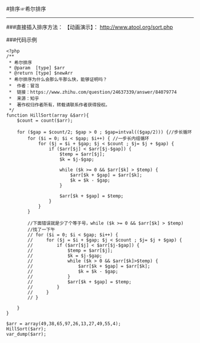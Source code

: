 #排序☞希尔排序
***

###直接插入排序方法：
	【动画演示】：
	http://www.atool.org/sort.php

###代码示例
	
	<?php
	/**
	 * 希尔排序
	 * @param  [type] $arr 
	 * @return [type] $newArr 
	 * 希尔排序为什么会那么牛那么快，能够证明吗？
	 *  作者：冒泡
	 *  链接：https://www.zhihu.com/question/24637339/answer/84079774
	 *  来源：知乎
	 *  著作权归作者所有，转载请联系作者获得授权。
	 */
	function HillSort(array &$arr){
	    $count = count($arr);
	
	    for ($gap = $count/2; $gap > 0 ; $gap=intval(($gap/2))) {//步长循环 
	        for ($i = 0; $i < $gap; $i++) { //一步长内组循环
	            for ($j = $i + $gap; $j < $count ; $j= $j + $gap) { 
	                if ($arr[$j] < $arr[$j-$gap]) {
	                    $temp = $arr[$j];
	                    $k = $j-$gap;
	
	                    while ($k >= 0 && $arr[$k] > $temp) {
	                        $arr[$k + $gap] = $arr[$k];
	                        $k = $k - $gap;
	                    }
	
	                    $arr[$k + $gap] = $temp;
	                }
	            }
	        }
	
	        //下面错误就是少了个等于号，while ($k >= 0 && $arr[$k] > $temp)
	        //找了一下午
	        // for ($i = 0; $i < $gap; $i++) {
	        //     for ($j = $i + $gap; $j < $count ; $j= $j + $gap) {
	        //         if ($arr[$j] < $arr[$j-$gap]) {
	        //             $temp = $arr[$j];
	        //             $k = $j-$gap;
	        //             while ($k > 0 && $arr[$k]>$temp) {
	        //                 $arr[$k + $gap] = $arr[$k];
	        //                 $k = $k - $gap;
	        //             }
	        //             $arr[$k + $gap] = $temp;
	        //         }
	        //     }
	        // }
	
	    }
	}
	
	$arr = array(49,38,65,97,26,13,27,49,55,4); 	
	HillSort($arr);
	var_dump($arr);
	
